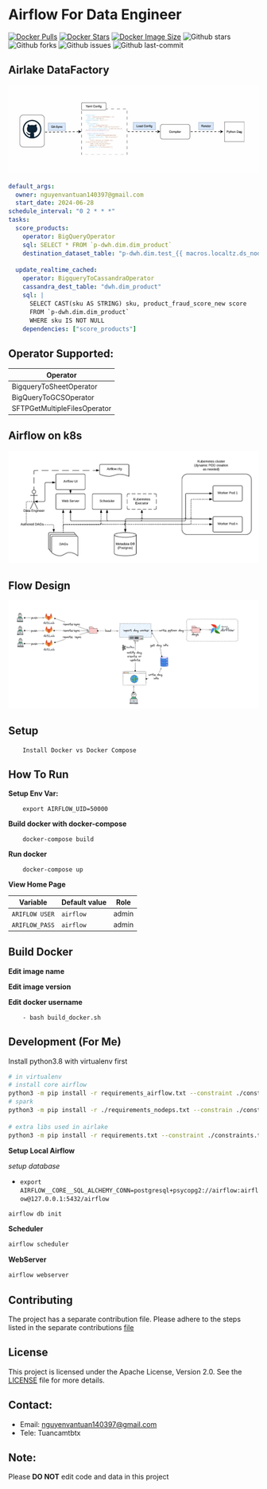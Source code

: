 # Airflow For Data Engineer

[![Docker Pulls](https://badgen.net/docker/pulls/vantuan12345/airlake?icon=docker&label=pulls)](https://hub.docker.com/r/vantuan12345/airlake/)
[![Docker Stars](https://badgen.net/docker/stars/vantuan12345/spark-generator?icon=docker&label=stars)](https://hub.docker.com/r/vantuan12345/airlake/)
[![Docker Image Size](https://badgen.net/docker/size/vantuan12345/airlake?icon=docker&label=image%20size)](https://hub.docker.com/r/vantuan12345/airlake/)
![Github stars](https://badgen.net/github/stars/tuancamtbtx/airflow-example?icon=github&label=stars)
![Github forks](https://badgen.net/github/forks/tuancamtbtx/airflow-example?icon=github&label=forks)
![Github issues](https://img.shields.io/github/issues/tuancamtbtx/airflow-example)
![Github last-commit](https://img.shields.io/github/last-commit/tuancamtbtx/airflow-example)

## Airlake DataFactory
![factory](./assets/airlake-factory.gif)

```yaml
default_args:
  owner: nguyenvantuan140397@gmail.com
  start_date: 2024-06-28
schedule_interval: "0 2 * * *"
tasks:
  score_products:
    operator: BigQueryOperator
    sql: SELECT * FROM `p-dwh.dim.dim_product`
    destination_dataset_table: "p-dwh.dim.test_{{ macros.localtz.ds_nodash(ti) }}"

  update_realtime_cached:
    operator: BigqueryToCassandraOperator
    cassandra_dest_table: "dwh.dim_product"
    sql: |
      SELECT CAST(sku AS STRING) sku, product_fraud_score_new score
      FROM `p-dwh.dim.dim_product`
      WHERE sku IS NOT NULL
    dependencies: ["score_products"]

```

## Operator Supported:
| Operator        		     |
|----------------------------|
|	BigqueryToSheetOperator  |
|	BigQueryToGCSOperator	 | 
|SFTPGetMultipleFilesOperator|

## Airflow on k8s

![Airflow k8s design](./assets/arch-diag-kubernetes.png)

## Flow Design

![Flow design](./assets/airflow-flow.png)

## Setup 
```
	Install Docker vs Docker Compose
```
## How To Run

**Setup Env Var:**
```
	export AIRFLOW_UID=50000
```
**Build docker with docker-compose**
```
	docker-compose build
```
**Run docker**
```
	docker-compose up
```
**View Home Page**

| Variable            | Default value |  Role                |
|---------------------|---------------|----------------------|
| `ARIFLOW USER`      | `airflow`     | admin 				 |
| `ARIFLOW_PASS`      | `airflow`     | admin				 |


## Build Docker
  **Edit image name**

  **Edit image version**

  **Edit docker username**

```
	- bash build_docker.sh
```

## Development (For Me)

Install python3.8 with virtualenv first

```bash
# in virtualenv
# install core airflow
python3 -m pip install -r requirements_airflow.txt --constraint ./constraints.txt --use-deprecated=legacy-resolver
# spark
python3 -m pip install -r ./requirements_nodeps.txt --constrain ./constraints.txt --no-deps --use-deprecated=legacy-resolver

# extra libs used in airlake
python3 -m pip install -r requirements.txt --constraint ./constraints.txt --use-deprecated=legacy-resolver
```
**Setup Local Airflow**

*setup database*
- `export AIRFLOW__CORE__SQL_ALCHEMY_CONN=postgresql+psycopg2://airflow:airflow@127.0.0.1:5432/airflow`
```bash
airflow db init
```

**Scheduler**
```bash
airflow scheduler
```

**WebServer**
```bash
airflow webserver
```

## Contributing
The project has a separate contribution file. Please adhere to the steps listed in the separate contributions [file](./CONTRIBUTING.md)


## License

This project is licensed under the Apache License, Version 2.0. See the [LICENSE](LICENSE) file for more details.

## Contact:
- Email: nguyenvantuan140397@gmail.com
- Tele: Tuancamtbtx

## Note:

Please **DO NOT** edit code and data in this project

